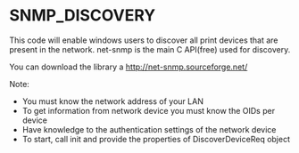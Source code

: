 # SNMP_DISCOVERY

This code will enable windows users to discover all print devices that are present in the network.
net-snmp is the main C API(free) used for discovery.

You can download the library a http://net-snmp.sourceforge.net/

Note:
- You must know the network address of your LAN
- To get information from network device you must know the OIDs per device
- Have knowledge to the authentication settings of the network device
- To start, call init and provide the properties of DiscoverDeviceReq object
